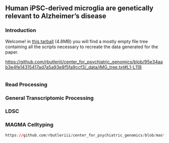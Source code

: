 ## Human iPSC-derived microglia are genetically relevant to Alzheimer’s disease

### Introduction
Welcome! in [this tarball](_data/iMG_analysis.tar.gz) (4.8MB) you will find a mostly empty file tree containing all the scripts necessary to recreate the data generated for the paper.

https://github.com/rbutleriii/center_for_psychiatric_genomics/blob/95e34aab3e4fe14315417ad7a5a93e8f5fa9ccf3/_data/iMG_tree.txt#L1-L118
```sh

```

### Read Processing

### General Transcriptomic Processing

### LDSC

### MAGMA Celltyping

```R
https://github.com/rbutleriii/center_for_psychiatric_genomics/blob/master/scripts/2019-03-08_CQN_deseq_pe_se.R
```
